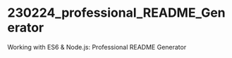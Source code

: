 # 230224_professional_README_Generator
Working with ES6 &amp; Node.js: Professional README Generator
